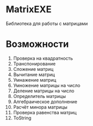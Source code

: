 # MatrixEXE
Библиотека для работы с матрицами
# Возможности
1. Проверка на квадратность
1. Транспонирование
1. Сложение матриц
1. Вычитание матриц
1. Умнажение матриц
1. Умножение матрицы на число
1. Деление матрицы на число
1. Определитель матрицы
1. Алгебраическое дополнение
1. Расчёт минора матрицы
1. Проверка равенства матриц
1. ToString

